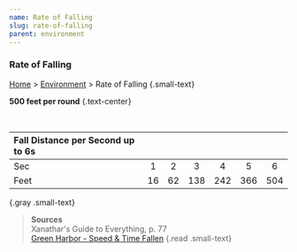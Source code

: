 ```yaml
---
name: Rate of Falling 
slug: rate-of-falling
parent: environment
---
```

### Rate of Falling 
[Home](dm-operations-center) > [Environment](environment) > Rate of Falling {.small-text}

**500 feet per round** {.text-center}

<br/>

| Fall Distance per Second up to 6s|||||||
|:-----|:--:|:--:|:---:|:---:|:---:|:---:|
| Sec | 1 | 2 | 3 | 4 | 5 | 6 |
| Feet | 16 | 62 | 138 | 242 | 366 | 504 |
{.gray .small-text}

> **Sources** <br/>
> Xanathar's Guide to Everything, p. 77<br/>
> [Green Harbor - Speed & Time Fallen](http://www.greenharbor.com/fffolder/speedtime.pdf)
{.read .small-text}

